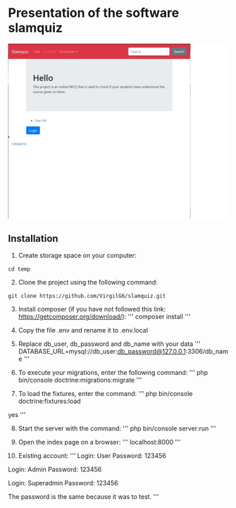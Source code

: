 # Presentation of the software slamquiz
![alt text](https://github.com/VirgilG6/slamquiz/blob/develop/assets/screenshot_home.jpg)

## Installation
1. Create storage space on your computer:
```
cd temp
```

2. Clone the project using the following command:
```
git clone https://github.com/VirgilG6/slamquiz.git
```

3. Install composer (if you have not followed this link: https://getcomposer.org/download/):
'''
composer install
'''

4. Copy the file .env and rename it to .env.local

5. Replace db_user, db_password and db_name with your data
'''
DATABASE_URL=mysql://db_user:db_password@127.0.0.1:3306/db_name
'''

6. To execute your migrations, enter the following command:
'''
php bin/console doctrine:migrations:migrate
'''

7. To load the fixtures, enter the command:
'''
php bin/console doctrine:fixtures:load

yes
'''

8. Start the server with the command:
'''
php bin/console server:run
'''

9. Open the index page on a browser:
'''
localhost:8000
'''

10. Existing account:
'''
Login: User
Password: 123456

Login: Admin
Password: 123456

Login: Superadmin
Password: 123456

The password is the same because it was to test.
'''